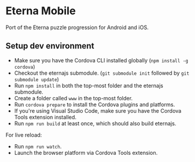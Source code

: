 # Eterna Mobile
Port of the Eterna puzzle progression for Android and iOS.

## Setup dev environment
- Make sure you have the Cordova CLI installed globally (`npm install -g cordova`)
- Checkout the eternajs submodule. (`git submodule init` followed by `git submodule update`)
- Run `npm install` in both the top-most folder and the eternajs submodule.
- Create a folder called `www` in the top-most folder.
- Run `cordova prepare` to install the Cordova plugins and platforms.
- If you're using Visual Studio Code, make sure you have the Cordova Tools extension installed.
- Run `npm run build` at least once, which should also build eternajs.

For live reload:
- Run `npm run watch`.
- Launch the browser platform via Cordova Tools extension.
